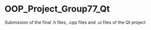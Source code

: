 # OOP_Project_Group77_Qt
Submission of the final .h files, .cpp files and .ui files of the Qt project
